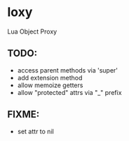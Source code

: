 loxy
====

Lua Object Proxy

TODO:
----
 * access parent methods via 'super'
 * add extension method
 * allow memoize getters
 * allow "protected" attrs via "_" prefix

FIXME:
------
 * set attr to nil
